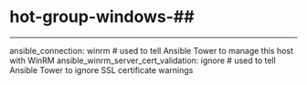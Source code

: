 # hot-group-windows-##
---
ansible_connection: winrm # used to tell Ansible Tower to manage this host with WinRM
ansible_winrm_server_cert_validation: ignore # used to tell Ansible Tower to ignore SSL certificate warnings
